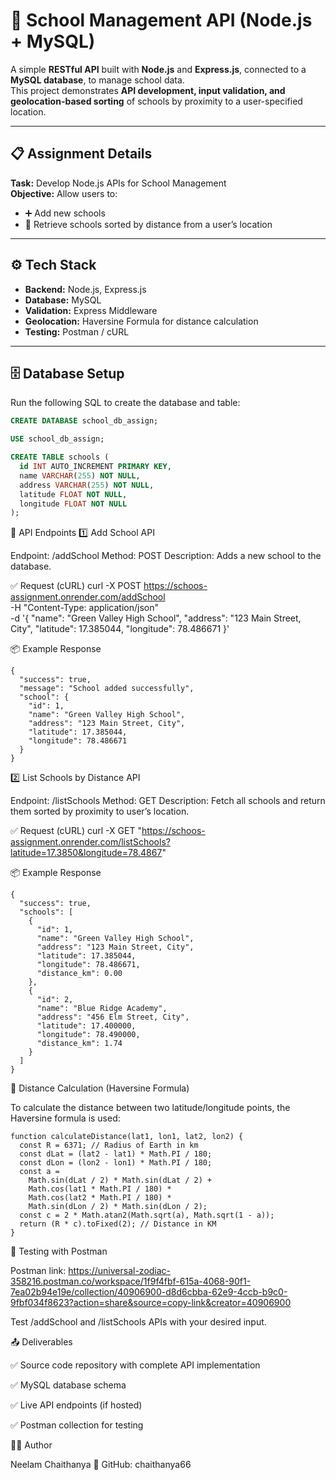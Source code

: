 # 🏫 School Management API (Node.js + MySQL)

A simple **RESTful API** built with **Node.js** and **Express.js**, connected to a **MySQL database**, to manage school data.  
This project demonstrates **API development, input validation, and geolocation-based sorting** of schools by proximity to a user-specified location.  

---

## 📋 Assignment Details
**Task:** Develop Node.js APIs for School Management  
**Objective:** Allow users to:
- ➕ Add new schools  
- 📍 Retrieve schools sorted by distance from a user’s location  

---

## ⚙️ Tech Stack
- **Backend:** Node.js, Express.js  
- **Database:** MySQL  
- **Validation:** Express Middleware  
- **Geolocation:** Haversine Formula for distance calculation  
- **Testing:** Postman / cURL  

---

## 🗄️ Database Setup
Run the following SQL to create the database and table:

```sql
CREATE DATABASE school_db_assign;

USE school_db_assign;

CREATE TABLE schools (
  id INT AUTO_INCREMENT PRIMARY KEY,
  name VARCHAR(255) NOT NULL,
  address VARCHAR(255) NOT NULL,
  latitude FLOAT NOT NULL,
  longitude FLOAT NOT NULL
);
```
🚀 API Endpoints
1️⃣ Add School API

Endpoint: /addSchool
Method: POST
Description: Adds a new school to the database.

✅ Request (cURL)
curl -X POST https://schoos-assignment.onrender.com/addSchool \
  -H "Content-Type: application/json" \
  -d '{
    "name": "Green Valley High School",
    "address": "123 Main Street, City",
    "latitude": 17.385044,
    "longitude": 78.486671
  }'

📦 Example Response
```
{
  "success": true,
  "message": "School added successfully",
  "school": {
    "id": 1,
    "name": "Green Valley High School",
    "address": "123 Main Street, City",
    "latitude": 17.385044,
    "longitude": 78.486671
  }
}
```
2️⃣ List Schools by Distance API

Endpoint: /listSchools
Method: GET
Description: Fetch all schools and return them sorted by proximity to user’s location.

✅ Request (cURL)
curl -X GET "https://schoos-assignment.onrender.com/listSchools?latitude=17.3850&longitude=78.4867"

📦 Example Response
```
{
  "success": true,
  "schools": [
    {
      "id": 1,
      "name": "Green Valley High School",
      "address": "123 Main Street, City",
      "latitude": 17.385044,
      "longitude": 78.486671,
      "distance_km": 0.00
    },
    {
      "id": 2,
      "name": "Blue Ridge Academy",
      "address": "456 Elm Street, City",
      "latitude": 17.400000,
      "longitude": 78.490000,
      "distance_km": 1.74
    }
  ]
}
```
📐 Distance Calculation (Haversine Formula)

To calculate the distance between two latitude/longitude points, the Haversine formula is used:
```
function calculateDistance(lat1, lon1, lat2, lon2) {
  const R = 6371; // Radius of Earth in km
  const dLat = (lat2 - lat1) * Math.PI / 180;
  const dLon = (lon2 - lon1) * Math.PI / 180;
  const a =
    Math.sin(dLat / 2) * Math.sin(dLat / 2) +
    Math.cos(lat1 * Math.PI / 180) *
    Math.cos(lat2 * Math.PI / 180) *
    Math.sin(dLon / 2) * Math.sin(dLon / 2);
  const c = 2 * Math.atan2(Math.sqrt(a), Math.sqrt(1 - a));
  return (R * c).toFixed(2); // Distance in KM
}
```
🧪 Testing with Postman

Postman link:
https://universal-zodiac-358216.postman.co/workspace/1f9f4fbf-615a-4068-90f1-7ea02b94e19e/collection/40906900-d8d6cbba-62e9-4ccb-b9c0-9fbf034f8623?action=share&source=copy-link&creator=40906900

Test /addSchool and /listSchools APIs with your desired input.

📤 Deliverables

✅ Source code repository with complete API implementation

✅ MySQL database schema

✅ Live API endpoints (if hosted)

✅ Postman collection for testing

👨‍💻 Author

Neelam Chaithanya
📌 GitHub: chaithanya66
